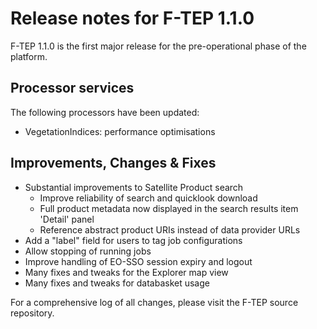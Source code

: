 # Release notes for F-TEP 1.1.0

F-TEP 1.1.0 is the first major release for the pre-operational phase of the
platform.

## Processor services

The following processors have been updated:

* VegetationIndices: performance optimisations

## Improvements, Changes &amp; Fixes

* Substantial improvements to Satellite Product search
  * Improve reliability of search and quicklook download
  * Full product metadata now displayed in the search results item 'Detail'
    panel
  * Reference abstract product URIs instead of data provider URLs
* Add a "label" field for users to tag job configurations
* Allow stopping of running jobs 
* Improve handling of EO-SSO session expiry and logout
* Many fixes and tweaks for the Explorer map view
* Many fixes and tweaks for databasket usage

For a comprehensive log of all changes, please visit the F-TEP source
repository.
